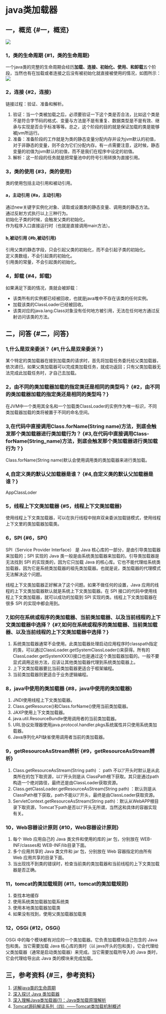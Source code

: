 # java类加载器

## 一，概览 {#一，概览}

[![](http://sqtds.github.io/img/2015/%E7%B1%BB%E5%8A%A0%E8%BD%BD.png)](http://sqtds.github.io/img/2015/%E7%B1%BB%E5%8A%A0%E8%BD%BD.png)

### 1，类的生命周期 {#1，类的生命周期}

一个java类的完整的生命周期会经历**加载、连接、初始化、使用、和卸载**五个阶段，当然也有在加载或者连接之后没有被初始化就直接被使用的情况，如图所示：  
[![](http://sqtds.github.io/img/2015/classloaderprocess.png)](http://sqtds.github.io/img/2015/classloaderprocess.png)

### 2，连接 {#2，连接}

链接过程：验证、准备和解析。

1. 验证：当一个类被加载之后，必须要验证一下这个类是否合法，比如这个类是不是符合字节码的格式、变量与方法是不是有重复、数据类型是不是有效、继承与实现是否合乎标准等等。总之，这个阶段的目的就是保证加载的类是能够被jvm所运行。
2. 准备：准备阶段的工作就是为类的静态变量分配内存并设为jvm默认的初值，对于非静态的变量，则不会为它们分配内存。有一点需要注意，这时候，静态变量的初值为jvm默认的初值，而不是我们在程序中设定的初值。
3. 解析：这一阶段的任务就是把常量池中的符号引用转换为直接引用。

### 3，类的使用 {#3，类的使用}

类的使用包括主动引用和被动引用。

#### a，主动引用 {#a，主动引用}

通过new关键字实例化对象、读取或设置类的静态变量、调用类的静态方法。  
通过反射方式执行以上三种行为。  
初始化子类的时候，会触发父类的初始化。  
作为程序入口直接运行时（也就是直接调用main方法）。

#### b,被动引用 {#b,被动引用}

引用父类的静态字段，只会引起父类的初始化，而不会引起子类的初始化。  
定义类数组，不会引起类的初始化。  
引用类的常量，不会引起类的初始化。

### 4，卸载 {#4，卸载}

如果满足下面的情况，类就会被卸载：

* 该类所有的实例都已经被回收，也就是java堆中不存在该类的任何实例。
* 加载该类的ClassLoader已经被回收。
* 该类对应的java.lang.Class对象没有任何地方被引用，无法在任何地方通过反射访问该类的方法。

## 二，问答 {#二，问答}

### 1,什么是双亲委派？ {#1,什么是双亲委派？}

某个特定的类加载器在接到加载类的请求时，首先将加载任务委托给父类加载器，依次递归，如果父类加载器可以完成类加载任务，就成功返回；只有父类加载器无法完成此加载任务时，才自己去加载。

### 2，由不同的类加载器加载的指定类还是相同的类型吗？ {#2，由不同的类加载器加载的指定类还是相同的类型吗？}

在JVM中一个类用其全名和一个加载类ClassLoader的实例作为唯一标识，不同类加载器加载的类将被置于不同的命名空间。

### 3,在代码中直接调用Class.forName\(String name\)方法，到底会触发那个类加载器进行类加载行为？ {#3,在代码中直接调用Class-forName(String_name)方法，到底会触发那个类加载器进行类加载行为？}

Class.forName\(String name\)默认会使用调用类的类加载器来进行类加载。

### 4,自定义类的默认父加载器是谁？ {#4,自定义类的默认父加载器是谁？}

AppClassLoder

### 5，线程上下文类加载器 {#5，线程上下文类加载器}

使用线程上下文类加载器，可以在执行线程中抛弃双亲委派加载链模式，使用线程上下文里的类加载器加载类。

### 6，SPI {#6，SPI}

SPI（Service Provider Interface） 是 Java 核心库的一部分，是由引导类加载器来加载的；SPI 实现的 Java 类一般是由系统类加载器来加载的。引导类加载器是无法找到 SPI 的实现类的，因为它只加载 Java 的核心库。它也不能代理给系统类加载器，因为它是系统类加载器的祖先类加载器。也就是说，类加载器的代理模式无法解决这个问题。

线程上下文类加载器正好解决了这个问题。如果不做任何的设置，Java 应用的线程的上下文类加载器默认就是系统上下文类加载器。在 SPI 接口的代码中使用线程上下文类加载器，就可以成功的加载到 SPI 实现的类。线程上下文类加载器在很多 SPI 的实现中都会用到。

### 7,如何在系统或程序的类加载器、当前类加载器、以及当前线程的上下文类加载器中选择？ {#7,如何在系统或程序的类加载器、当前类加载器、以及当前线程的上下文类加载器中选择？}

1. 系统类加载器通常不会使用。此类加载器处理启动应用程序时classpath指定的类，可以通过ClassLoader.getSystemClassLoader\(\)来获得。所有的ClassLoader.getSystemXXX\(\)接口也是通过这个类加载器加载的。一般不要显式调用这些方法，应该让其他类加载器代理到系统类加载器上。
2. 上下文类加载器要比当前类加载器更适合于框架编程。
3. 当前类加载器则更适合于业务逻辑编程。

### 8，java中使用的类加载器 {#8，java中使用的类加载器}

1. JNDI使用线程上下文类加载器。
2. Class.getResource\(\)和Class.forName\(\)使用当前类加载器。
3. JAXP使用上下文类加载器。
4. java.util.ResourceBundle使用调用者的当前类加载器。
5. URL协议处理器使用java.protocol.handler.pkgs系统属性并只使用系统类加载器。
6. Java序列化API缺省使用调用者当前的类加载器。

### 9，getResourceAsStream辨析 {#9，getResourceAsStream辨析}

1. Class.getResourceAsStream\(String path\) ： path 不以’/‘开头时默认是从此类所在的包下取资源，以’/‘开头则是从
   ClassPath根下获取。其只是通过path构造一个绝对路径，最终还是由ClassLoader获取资源。
2. Class.getClassLoader.getResourceAsStream\(String path\) ：默认则是从ClassPath根下获取，path不能以’/‘开头，最终是由ClassLoader获取资源。
3. ServletContext.getResourceAsStream\(String path\)：默认从WebAPP根目录下取资源，Tomcat下path是否以’/‘开头无所谓，当然这和具体的容器实现有关。

### 10，Web容器设计原则 {#10，Web容器设计原则}

1. 每个 Web 应用自己的 Java 类文件和使用的库的 jar 包，分别放在 WEB-INF/classes和 WEB-INF/lib目录下面。
2. 多个应用共享的 Java 类文件和 jar 包，分别放在 Web 容器指定的由所有 Web 应用共享的目录下面。
3. 当出现找不到类的错误时，检查当前类的类加载器和当前线程的上下文类加载器是否正确。

### 11，tomcat的类加载规则 {#11，tomcat的类加载规则}

1. 查找本地缓存
2. 使用系统类加载器加载系统类
3. 使用本地类加载器加载类
4. 如果没有找到，使用父类加载器加载类

### 12，OSGi {#12，OSGi}

OSGi 中的每个模块都有对应的一个类加载器。它负责加载模块自己包含的 Java 包和类。当它需要加载 Java 核心库的类时（以 java开头的包和类），它会代理给父类加载器（通常是启动类加载器）来完成。当它需要加载所导入的 Java 类时，它会代理给导出此 Java 类的模块来完成加载。

## 三，参考资料 {#三，参考资料}

1. [详解java类的生命周期](http://www.importnew.com/15435.html)
2. [深入探讨 Java 类加载器](http://www.ibm.com/developerworks/cn/java/j-lo-classloader/#author1)
3. [深入理解Java类加载器\(1\)：Java类加载原理解析](http://blog.csdn.net/zhoudaxia/article/details/35824249)
4. [Tomcat源码解读系列（四）——Tomcat类加载机制概述](http://lengyun3566.iteye.com/blog/1683972)





